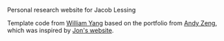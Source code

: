 Personal research website for Jacob Lessing

Template code from [William Yang](https://yangwill.github.io/) based on the portfolio from [Andy Zeng](https://github.com/andyzeng/andyzeng.github.io), which was inspired by [Jon's website](https://jonbarron.info/).